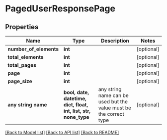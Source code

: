 # PagedUserResponsePage


## Properties
Name | Type | Description | Notes
------------ | ------------- | ------------- | -------------
**number_of_elements** | **int** |  | [optional] 
**total_elements** | **int** |  | [optional] 
**total_pages** | **int** |  | [optional] 
**page** | **int** |  | [optional] 
**page_size** | **int** |  | [optional] 
**any string name** | **bool, date, datetime, dict, float, int, list, str, none_type** | any string name can be used but the value must be the correct type | [optional]

[[Back to Model list]](../README.md#documentation-for-models) [[Back to API list]](../README.md#documentation-for-api-endpoints) [[Back to README]](../README.md)


